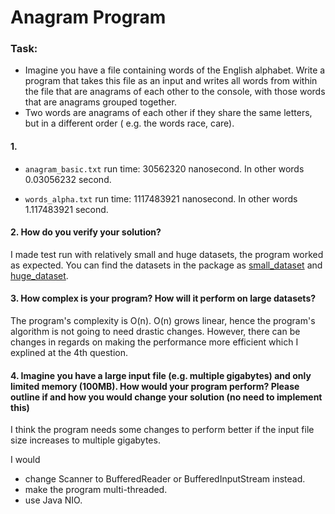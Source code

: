 # Anagram Program

### Task:

- Imagine you have a file containing words of the English alphabet. Write a program that takes this
  file as an input and writes all words from within the file that are anagrams of each other to the
  console, with those words that are anagrams grouped together.
- Two words are anagrams of each other if they share the same letters, but in a different order (
  e.g. the words race, care).

#### 1.

* ```anagram_basic.txt``` run time: 30562320 nanosecond. In other words 0.03056232 second.

* ```words_alpha.txt``` run time: 1117483921 nanosecond. In other words 1.117483921 second.

#### 2. How do you verify your solution?

I made test run with relatively small and huge datasets, the program worked as expected. You can
find the datasets in the package as [small_dataset](src/anagram_basic.txt)
and [huge_dataset](words_alpha.txt).

#### 3. How complex is your program? How will it perform on large datasets?

The program's complexity is O(n). O(n) grows linear, hence the program's algorithm is not going to
need drastic changes. However, there can be changes in regards on making the performance more
efficient which I explined at the 4th question.

#### 4. Imagine you have a large input file (e.g. multiple gigabytes) and only limited memory (100MB). How would your program perform? Please outline if and how you would change your solution (no need to implement this)

I think the program needs some changes to perform better if the input file size increases to
multiple gigabytes.

I would

- change Scanner to BufferedReader or BufferedInputStream instead.
- make the program multi-threaded.
- use Java NIO.